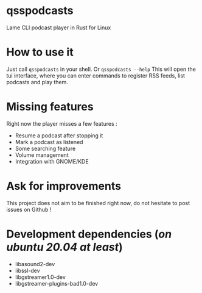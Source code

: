 # qsspodcasts
Lame CLI podcast player in Rust for Linux

# How to use it
Just call `qsspodcasts` in your shell. Or `qsspodcasts --help`
This will open the tui interface, where you can enter commands to register RSS feeds, list podcasts and play them.

# Missing features
Right now the player misses a few features :
* Resume a podcast after stopping it
* Mark a podcast as listened
* Some searching feature
* Volume management
* Integration with GNOME/KDE

# Ask for improvements
This project does not aim to be finished right now, do not hesitate to post issues on Github !

# Development dependencies (*on ubuntu 20.04 at least*)
* libasound2-dev
* libssl-dev
* libgstreamer1.0-dev
* libgstreamer-plugins-bad1.0-dev
